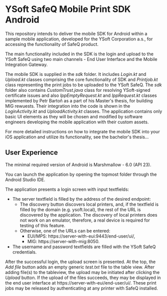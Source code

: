 # YSoft SafeQ Mobile Print SDK Android

This repository intends to deliver the mobile SDK for Android within a sample mobile application, developed for the YSoft Corporation a.s., for accessing the functionality of SafeQ product.

The main functionality included in the SDK is the login and upload to the YSoft SafeQ using two main channels - End User Interface and the Mobile Integration Gateway.

The mobile SDK is supplied in the *sdk* folder. It includes *Login.kt* and *Upload.kt* classes comprising the core functionality of SDK and *Printjob.kt* class representing the print jobs to be uploaded to the YSoft SafeQ. The *sdk* folder also contains *CustomTrust.java* class for resolving YSoft-signed certificate issues and also *IppEmptyRequest.kt* and *IppRequest.kt* classes implemented by Petr Bartoň as a part of his Master's thesis, for building MIG rewuests. Their integration into the code is shown in the *LoginActivity.kt* and *UploadActivity.kt* classes. The application contains only basic UI elements as they will be chosen and modified by software engineers developing the mobile application with their custom assets. 

For more detailed instructions on how to integrate the mobile SDK into your iOS application and utilize its functionality, see the bachelor's thesis... 


## User Experience
The minimal required version of Android is Marshmallow - 6.0 (API 23).

You can launch the application by opening the topmost folder through the Android Studio IDE. 

The application presents a login screen with input textfields:
  * The server textfield is filled by the address of the desired endpoint:
    * The discovery button discovers local printers, and, if the textfield is filled by the domain (e.g. ysoft.local), the rest of the URL is discovered by the application. The discovery of local printers does not work on an emulator, therefore, a real device is required for testing of this feature.
    * Otherwise, one of the URLs can be entered:
      * EUI/MPS: https://server-with-eui:9443/end-user/ui/,
      * MIG: https://server-with-mig:8050.
 * The username and password textfields are filled with the YSoft SafeQ credentials.
 
After the successful login, the upload screen is presented. At the top, the *Add file* button adds an empty generic *test.txt* file to the table view. After adding file(s) to the tableview, the upload may be initiated after clicking the *Upload* button. If the upload of the files succeeds, they may be displayed in the end user interface at https://server-with-eui/end-user/ui/. These print jobs may be released by authenticating at any printer with SafeQ installed.
